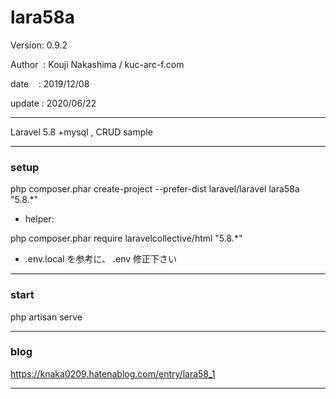 ﻿# lara58a

 Version: 0.9.2

 Author  : Kouji Nakashima / kuc-arc-f.com

 date    : 2019/12/08

 update : 2020/06/22

***

Laravel 5.8 +mysql , CRUD sample

***
### setup
php composer.phar create-project --prefer-dist laravel/laravel lara58a "5.8.*"

* helper:

php composer.phar require laravelcollective/html "5.8.*"

* .env.local を参考に、 .env 修正下さい

***
### start

php artisan serve


***
### blog

https://knaka0209.hatenablog.com/entry/lara58_1

***

